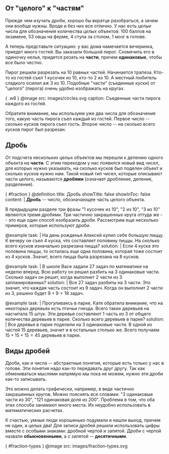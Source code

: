 ## От "целого" к "частям"

Прежде чем изучать дроби, хорошо бы вкратце разобраться, а зачем они вообще нужны.
Вроде и без них все отлично.
У нас есть *целые* числа для обозначения количества *целых* объектов: 100 баллов на экзамене, 53 овцы на ферме, 4 стула за столом, 1 мозг в голове.

А теперь представьте ситуацию: у вас дома намечается вечеринка, приедет много гостей.
Вы заказали большой пирог.
Схомячить его в одиночку нелья, придется резать на **части**, причем **одинаковые**, чтобы все было честно.

Пирог решили разрезать на 10 равных частей.
Начинается трапеза.
Кто-то из гостей съел 1 кусочек из 10, кто-то 2 из 10.
А местный любитель сладкого осилил аж 3 из 10.
Подобные "части" (съеденные куски) от "целого" (пирога) очень удобно изображать на кругах.

{ .w8 }
@image
    src: images/circles.svg
    caption: Съеденные части пирога каждого из гостей.

Обратите внимание, мы используем уже два числа для обозначения того, какую часть пирога съел каждый из гостей.
Первое число -- сколько кусков пирога съел гость. Второе число -- на сколько всего кусков пирог был разрезан.

## Дробь

От подсчета нескольких целых объектов мы перешли к делению одного объекта на **части**.
С этим переходом у нас появился новый вид чисел, для которых нужно указывать, на сколько кусков был поделен объект и сколько кусков нужно нам.
Такой новый тип чисел, которые описывают части целого, называются **дробями** (означает дробление, деление, разделение).

{ #fraction }
@definition
    title: Дробь
    showTitle: false
    showInToc: false
    content: |
        **Дробь** -- число, обозначающее часть целого объекта.

В предыдущем разделе три фразы "1 кусочек из 10", "2 из 10", "3 из 10" являются тремя дробями.
Три частично закрашенных круга оттуда же -- это еще один способ изобразить дроби.
Рассмотрим еще несколько примеров, которые используют дроби.

@example
    task: |
        На день рожденья Алексей купил себе большую пиццу.
        К вечеру он съел $4$ куска, что составляет половину пиццы.
        На сколько всего кусков изначально разрезана пицца?
    solution: |
        Если $4$ куска это половина пиццы, то осталась еще одна половина, которая тоже состоит из $4$ кусков.
        Значит, всего пицца была разрезана на $8$ кусков.

@example
    task: |
        В школе Васе задали $27$ задач по математике на неделю вперед.
        Всю работу он решил разбить на $3$ одинаковые части.
        Сколько задач он решит, когда выполнит $2$ части из $3$ запланированных?
    solution: |
        Все $27$ задач разбиты на $3$ части.
        Это значит, что каждая часть состоит из $9$ задач.
        Когда он выполнит $2$ части из $3$, решено будет $9 + 9 = 18$ задач.

@example
    task: |
        Прогуливаясь в парке, Катя обратила внимание, что на некоторых деревьях есть птичьи гнезда.
        Всего таких деревьев на насчитала $15$ штук.
        Эти деревья составляют $1$ часть из $3$ от общего количества деревьев в парке.
        Сколько всего деревьев в парке?
    solution: |
        Все деревья в парке поделили на $3$ одинаковые части.
        В одной из частей $15$ деревьев, значит и в остальных столько же.
        Всего получаем $15 + 15 + 15 = 45$ деревьев в парке.

## Виды дробей

Дроби, как и числа -- абстрактные понятия, которые есть только у нас в голове.
Эти понятия надо как-то передавать друг другу.
Так как обмениваться мыслями напрямую мы пока не можем, нужно эти дроби как-то записывать.

Это можно делать графически, например, в виде частично закрашенных кругов.
Можно пояснять все словами: "3 одинаковые части из 30", "121 одинаковая доля из 200".
Проблема в том, что оба этих способа занимают много места.
Их неудобно использовать в математических расчетах.

К счастью, умные люди хорошенько подумали и нашли выход, причем не один, а целых два!
Для записи дробей решили использовать цифры вместе с особыми знаками: дробной чертой и запятой.
Дроби с чертой назвали **обыкновенными**, а с запятой -- **десятичными**.

{ #fraction-types }
@image
    src: images/fraction-types.svg